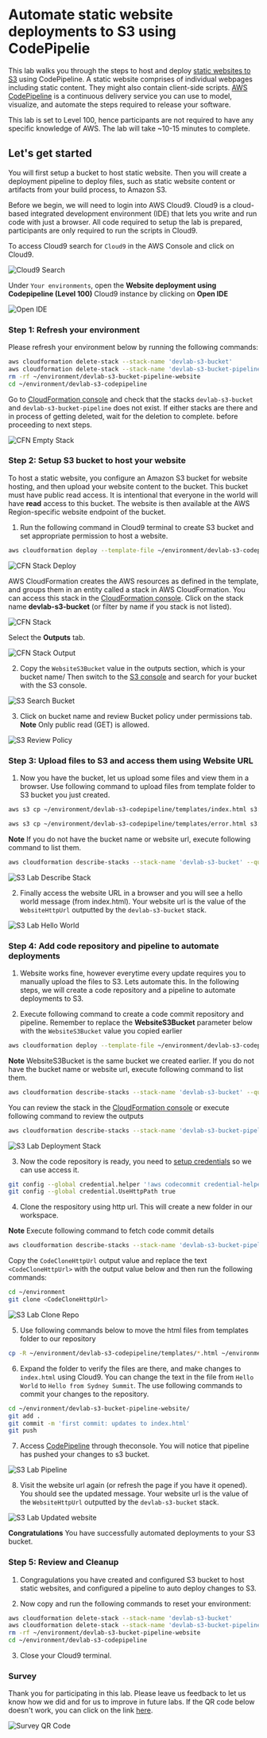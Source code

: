 
# Automate static website deployments to S3 using CodePipelie

This lab walks you through the steps to host and deploy [static websites to S3](https://docs.aws.amazon.com/AmazonS3/latest/dev/WebsiteHosting.html) using CodePipeline. A static website comprises of individual webpages including static content. They might also contain client-side scripts. [AWS CodePipeline](https://docs.aws.amazon.com/AmazonS3/latest/dev/WebsiteHosting.html) is a continuous delivery service you can use to model, visualize, and automate the steps required to release your software. 

This lab is set to Level 100, hence participants are not required to have any specific knowledge of AWS. The lab will take ~10-15 minutes to complete.


## Let's get started
You will first setup a bucket to host static website. Then you will create a deployment pipeline to deploy files, such as static website content or artifacts from your build process, to Amazon S3.

Before we begin, we will need to login into AWS Cloud9. Cloud9 is a cloud-based integrated development environment (IDE) that lets you write and run code with just a browser. All code required to setup the lab is prepared, participants are only required to run the scripts in Cloud9.

To access Cloud9 search for `Cloud9` in the AWS Console and click on Cloud9.

![Cloud9 Search](images/cloud9_search.png)

Under `Your environments`, open the **Website deployment using Codepipeline (Level 100)** Cloud9 instance by clicking on **Open IDE**

![Open IDE](images/cloud9_open_ide.png)


### Step 1: Refresh your environment
Please refresh your environment below by running the following commands:
```bash
aws cloudformation delete-stack --stack-name 'devlab-s3-bucket'
aws cloudformation delete-stack --stack-name 'devlab-s3-bucket-pipeline'
rm -rf ~/environment/devlab-s3-bucket-pipeline-website
cd ~/environment/devlab-s3-codepipeline
```

Go to [CloudFormation console](https://console.aws.amazon.com/cloudformation) and check that the stacks `devlab-s3-bucket` and `devlab-s3-bucket-pipeline` does not exist. If either stacks are there and in process of getting deleted, wait for the deletion to complete. before proceeding to next steps.

![CFN Empty Stack](images/s3_lab_empty_stack.png)

### Step 2: Setup S3 bucket to host your website 

To host a static website, you configure an Amazon S3 bucket for website hosting, and then upload your website content to the bucket. This bucket must have public read access. It is intentional that everyone in the world will have **read** access to this bucket. The website is then available at the AWS Region-specific website endpoint of the bucket.

1. Run the following command in Cloud9 terminal to create S3 bucket and set appropriate permission to host a website.

```bash
aws cloudformation deploy --template-file ~/environment/devlab-s3-codepipeline/templates/setup_s3_bucket.yaml --stack-name devlab-s3-bucket --capabilities CAPABILITY_IAM
```

![CFN Stack Deploy](images/s3_lab_deploy_stack.png)



AWS CloudFormation creates the AWS resources as defined in the template, and groups them in an entity called a stack in AWS CloudFormation. You can access this stack in the [CloudFormation console](https://console.aws.amazon.com/cloudformation). Click on the stack name **devlab-s3-bucket** (or filter by name if you stack is not listed). 


![CFN Stack](images/s3_lab_cloudformation_stack.png)

Select the **Outputs** tab. 

![CFN Stack Output](images/s3_lab_cloudformation_stack_output.png)



2. Copy the `WebsiteS3Bucket` value in the outputs section, which is your bucket name/ Then switch to the [S3 console](https://console.aws.amazon.com/s3) and search for your bucket with the S3 console.

![S3 Search Bucket](images/s3_lab_search_bucket.png)


3. Click on bucket name and review Bucket policy under permissions tab. **Note** Only public read (GET) is allowed.


![S3 Review Policy](images/s3_lab_bucket_policy.png)


### Step 3: Upload files to S3 and access them using Website URL

1. Now you have the bucket, let us upload some files and view them in a browser. Use following command to upload files from template folder to S3 bucket you just created. 

```bash
aws s3 cp ~/environment/devlab-s3-codepipeline/templates/index.html s3://<replace-by-s3-bucket-name-created-above>

aws s3 cp ~/environment/devlab-s3-codepipeline/templates/error.html s3://<replace-by-s3-bucket-name-created-above>
```

**Note** If you do not have the bucket name or website url, execute following command to list them.

```bash
aws cloudformation describe-stacks --stack-name 'devlab-s3-bucket' --query Stacks[*].Outputs[*]
```

![S3 Lab Describe Stack](images/s3_lab_describe_stack.png)

2. Finally access the website URL in a browser and you will see a hello world message (from index.html). Your website url is the value of the `WebsiteHttpUrl` outputted by the `devlab-s3-bucket` stack.

![S3 Lab Hello World](images/s3_lab_hello_world.png)



### Step 4: Add code repository and pipeline to automate deployments

1. Website works fine, however everytime every update requires you to manually upload the files to S3. Lets automate this. In the following steps, we will create a code repository and a pipeline to automate deployments to S3. 


2. Execute following command to create a code commit repository and pipeline. Remember to replace the **WebsiteS3Bucket** parameter below with the `WebsiteS3Bucket` value you copied earlier 

```bash
aws cloudformation deploy --template-file ~/environment/devlab-s3-codepipeline/templates/setup_deployment_pipeline.yaml --stack-name devlab-s3-bucket-pipeline --parameter-overrides WebsiteS3Bucket=<replace-by-s3-bucket-name-created-above> --capabilities CAPABILITY_IAM
```

**Note** WebsiteS3Bucket is the same bucket we created earlier. If you do not have the bucket name or website url, execute following command to list them.

```bash
aws cloudformation describe-stacks --stack-name 'devlab-s3-bucket' --query Stacks[*].Outputs[*]
```

You can review the stack in the [CloudFormation console](https://console.aws.amazon.com/cloudformation) or execute following command to review the outputs

```bash
aws cloudformation describe-stacks --stack-name 'devlab-s3-bucket-pipeline' --query Stacks[*].Outputs[*]
```

![S3 Lab Deployment Stack](images/s3_lab_deployment_pipeline_stack.png)


3. Now the code repository is ready, you need to [setup credentials](https://docs.aws.amazon.com/codecommit/latest/userguide/setting-up-https-unixes.html#setting-up-https-unixes-credential-helper) so we can use access it.

```bash
git config --global credential.helper '!aws codecommit credential-helper $@'
git config --global credential.UseHttpPath true
```

4. Clone the respository using http url. This will create a new folder in our workspace.

**Note** Execute following command to fetch code commit details 

```bash
aws cloudformation describe-stacks --stack-name 'devlab-s3-bucket-pipeline' --query Stacks[*].Outputs[*]
```

Copy the `CodeCloneHttpUrl` output value and replace the text `<CodeCloneHttpUrl>` with the output value below and then run the following commands:
```bash
cd ~/environment
git clone <CodeCloneHttpUrl>
```

![S3 Lab Clone Repo](images/s3_lab_cloned_repo.png)


5. Use following commands below to move the html files from templates folder to our repository

```bash
cp -R ~/environment/devlab-s3-codepipeline/templates/*.html ~/environment/devlab-s3-bucket-pipeline-website/
```

6. Expand the folder to verify the files are there, and make changes to `index.html` using Cloud9. You can change the text in the file from `Hello World` to `Hello from Sydney Summit`. The use following commands to commit your changes to the repository. 
   

```bash
cd ~/environment/devlab-s3-bucket-pipeline-website/ 
git add .
git commit -m 'first commit: updates to index.html'
git push
```

7. Access [CodePipeline](https://console.aws.amazon.com/codepipeline) through  theconsole. You will notice that pipeline has pushed your changes to s3 bucket.

![S3 Lab Pipeline](images/s3_lab_pipeline.png)

8. Visit the website url again (or refresh the page if you have it opened). You should see the updated message. Your website url is the value of the `WebsiteHttpUrl` outputted by the `devlab-s3-bucket` stack.

![S3 Lab Updated website](images/s3_lab_updated_website.png)


**Congratulations** You have successfully automated deployments to your S3 bucket. 


### Step 5: Review and Cleanup 

1. Congragulations you have created and configured S3 bucket to host static websites, and configured a pipeline to auto deploy changes to S3. 

2. Now copy and run the following commands to reset your environment:
```bash
aws cloudformation delete-stack --stack-name 'devlab-s3-bucket'
aws cloudformation delete-stack --stack-name 'devlab-s3-bucket-pipeline'
rm -rf ~/environment/devlab-s3-bucket-pipeline-website
cd ~/environment/devlab-s3-codepipeline
```

3. Close your Cloud9 terminal.

### Survey

Thank you for participating in this lab. Please leave us feedback to let us know how we did and for us to improve in future labs. If the QR code below doesn't work, you can click on the link [here](https://eventbox.dev/survey/0GYX1KB).

![Survey QR Code](images/survey_qr.png)


